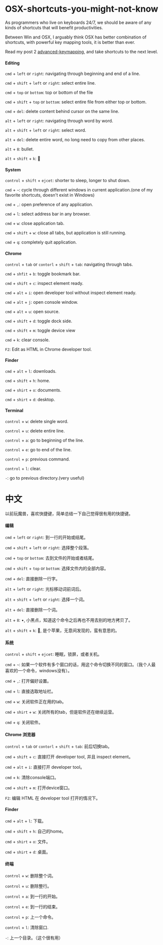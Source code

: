 # OSX-shortcuts-you-might-not-know
As programmers who live on keyboards 24/7, we should be aware of any kinds of shortcuts that will benefit productivities.

Between Win and OSX, I arguably think OSX has better combination of shortcuts, with powerful key mapping tools, it is better than ever.

Read my post 2 [advanced-keymapping](https://github.com/yifanchen/advanced-keymapping), and take shortcuts to the next level.

#### Editing

`cmd` + `left` or `right`: navigating through beginning and end of a line.

`cmd` + `shift` + `left` or `right`: select entire line.

`cmd` + `top` or `bottom`: top or bottom of the file

`cmd` + `shift` + `top` or `bottom`: select entire file from either top or bottom.

`cmd` + `del`: delete content behind cursor on the same line.

`alt` + `left` or `right`: navigating through word by word.

`alt` + `shift` + `left` or `right`: select word.

`alt` + `del`: delete entire word, no long need to copy from other places.

`alt` + `8`: bullet.

`alt` + `shift` + `k`: 

#### System

`control` + `shift` + `ejcet`: shorter to sleep, longer to shut down.

`cmd` + `~`: cycle through different windows in current application.(one of my favorite shortcuts, doesn't exist in Windows)

`cmd` + `,`: open preference of any application.

`cmd` + `l`: select address bar in any browser.

`cmd` + `w`: close application tab.

`cmd` + `shift` + `w`: close all tabs, but application is still running.

`cmd` + `q`: completely quit application.

#### Chrome

`control` + `tab` or `contorl` + `shift` + `tab`: navigating through tabs.

`cmd` + `shfit` + `b`: toggle bookmark bar.

`cmd` + `shift` + `c`: inspect element ready.

`cmd` + `alt` + `i`: open developer tool without inspect element ready.

`cmd` + `alt` + `j`: open console window.

`cmd` + `alt` + `u`: open source.

`cmd` + `shift` + `d`: toggle dock side.

`cmd` + `shift` + `m`: toggle device view

`cmd` + `k`: clear console.

`F2`: Edit as HTML in Chrome developer tool.

#### Finder

`cmd` + `alt` + `l`: downloads.

`cmd` + `shift` + `h`: home.

`cmd` + `shirt` + `o`: documents.

`cmd` + `shirt` + `d`: desktop.

#### Terminal

`control` + `w`: delete single word.

`control` + `u`: delete entire line.

`control` + `a`: go to beginning of the line.

`control` + `e`: go to end of the line.

`control` + `p`: previous command.

`control` + `l`: clear.

`-`: go to previous directory.(very useful)

# 中文

以前玩魔兽，喜欢快捷键，简单总结一下自己觉得很有用的快捷键。

#### 编辑

`cmd` + `left` or `right`: 到一行的开始或结尾。

`cmd` + `shift` + `left` or `right`: 选择整个段落。

`cmd` + `top` or `bottom`: 去到文件的开始或者结尾。

`cmd` + `shift` + `top` or `bottom`: 选择文件内的全部内容。

`cmd` + `del`: 直接删除一行字。

`alt` + `left` or `right`: 光标移动词前词后。

`alt` + `shift` + `left` or `right`: 选择一个词。

`alt` + `del`: 直接删除一个词。

`alt` + `8`: •, 小黑点，知道这个命令之后再也不用去别的地方拷贝了。

`alt` + `shift` + `k`: , 是个苹果，无意间发现的，蛮有意思的。

#### 系统

`control` + `shift` + `ejcet`: 睡眠，锁屏，或者关机。

`cmd` + `~`: 如果一个软件有多个窗口的话，用这个命令切换不同的窗口。（我个人最喜欢的一个命令，windows没有）。

`cmd` + `,`: 打开偏好设置。

`cmd` + `l`: 直接选取地址栏。

`cmd` + `w`: 关闭软件正在用的tab。

`cmd` + `shirt` + `w`: 关闭所有的tab，但是软件还在继续运营。

`cmd` + `q`: 关闭软件。

#### Chrome 浏览器

`control` + `tab` or `contorl` + `shift` + `tab`: 前后切换tab。

`cmd` + `shift` + `c`: 直接打开 developer tool, 并且 inspect element。

`cmd` + `alt` + `i`: 直接打开 developer tool。

`cmd` + `k`: 清除console端口。

`cmd` + `shift` + `m`: 打开device窗口。

`F2`: 编辑 HTML 在 developer tool 打开的情况下。

#### Finder

`cmd` + `alt` + `l`: 下载。

`cmd` + `shift` + `h`: 自己的home。

`cmd` + `shirt` + `o`: 文件。

`cmd` + `shirt` + `d`: 桌面。

#### 终端

`control` + `w`: 删除整个词。

`control` + `u`: 删除整行。

`control` + `a`: 到一行的开始。

`control` + `e`: 到一行的结束。

`control` + `p`: 上一个命令。

`control` + `l`: 清除窗口.

`-`: 上一个目录。（这个很有用）

